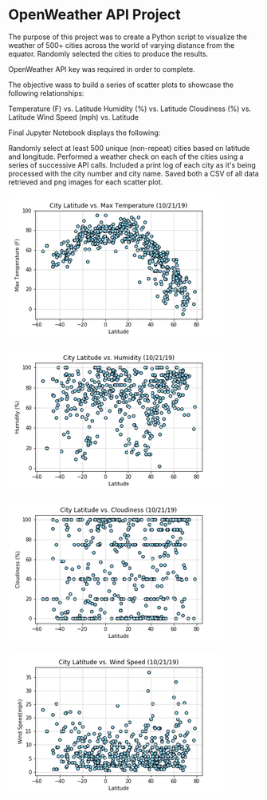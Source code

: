 # OpenWeather API Project

The purpose of this project was to create a Python script to visualize the weather of 500+ cities across the world of varying distance from the equator. Randomly selected the cities to produce the results.

OpenWeather API key was required in order to complete.

The objective wass to build a series of scatter plots to showcase the following relationships:

Temperature (F) vs. Latitude
Humidity (%) vs. Latitude
Cloudiness (%) vs. Latitude
Wind Speed (mph) vs. Latitude

Final Jupyter Notebook displays the following:

Randomly select at least 500 unique (non-repeat) cities based on latitude and longitude.
Performed a weather check on each of the cities using a series of successive API calls.
Included a print log of each city as it's being processed with the city number and city name.
Saved both a CSV of all data retrieved and png images for each scatter plot.

![Temperature (F) vs. Latitude](Images/latvstemp.png)

![Humidity (%) vs. Latitude](Images/latvshum.png)

![Cloudiness (%) vs. Latitude](Images/latvscloud.png)

![Wind Speed (mph) vs. Latitude](Images/latvsws.png)

